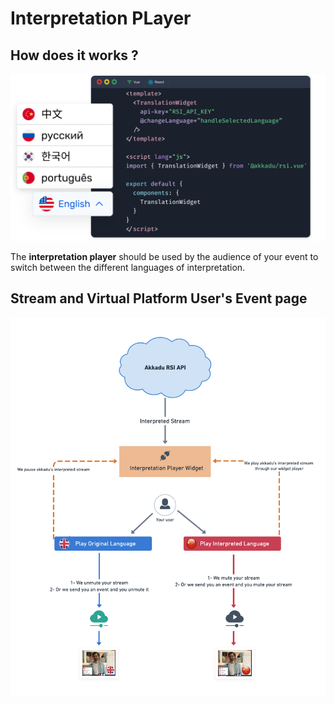 # Interpretation PLayer

## How does it works ? 

![An image](../images/interpretation-player.png)


The **interpretation player** should be used by the audience of your event to switch between the different languages of interpretation.


## Stream and Virtual Platform User's Event page
 ![An image](../images/stream-vp-user-page-long.png) 